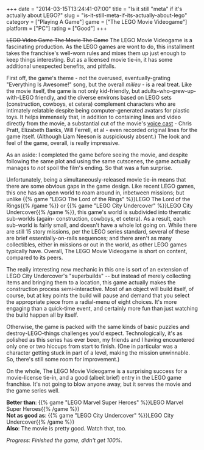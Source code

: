 +++
date = "2014-03-15T13:24:41-07:00"
title = "Is it still \"meta\" if it's actually about LEGO?"
slug = "is-it-still-meta-if-its-actually-about-lego"
category = ["Playing A Game"]
game = ["The LEGO Movie Videogame"]
platform = ["PC"]
rating = ["Good"]
+++

<s>LEGO Video Game The Movie The Game</s> The LEGO Movie Videogame is a fascinating production.  As the LEGO games are wont to do, this installment takes the franchise's well-worn rules and mixes them up just enough to keep things interesting.  But as a licensed movie tie-in, it has some additional unexpected benefits, and pitfalls.

First off, the game's theme - not the overused, eventually-grating "Everything Is Awesome!" song, but the overall <i>milieu</i> - is a real treat.  Like the movie itself, the game is not only kid-friendly, but adults-who-grew-up-with-LEGO friendly, and the diverse environs based on LEGO sets (construction, cowboys, et cetera) complement characters who are intimately relatable despite being computer-generated avatars for plastic toys.  It helps immensely that, in addition to containing lines and video directly from the movie, a substantial cut of the movie's <a href="http://www.imdb.com/title/tt1490017">voice cast</a> - Chris Pratt, Elizabeth Banks, Will Ferrell, et al - even recorded original lines for the game itself.  (Although Liam Neeson is auspiciously absent.)  The look and feel of the game, overall, is really impressive.

As an aside: I completed the game before seeing the movie, and despite following the same plot and using the same cutscenes, the game actually manages to <i>not</i> spoil the film's ending.  So that was a fun surprise.

Unfortunately, being a simultaneously-released movie tie-in means that there are some obvious gaps in the game design.  Like recent LEGO games, this one has an open world to roam around in, inbetween missions; but unlike {{% game "LEGO The Lord of the Rings" %}}LEGO The Lord of the Rings{{% /game %}} or {{% game "LEGO City Undercover" %}}LEGO City Undercover{{% /game %}}, this game's world is subdivided into thematic sub-worlds (again- construction, cowboys, et cetera).  As a result, each sub-world is fairly small, and doesn't have a whole lot going on.  While there are still 15 story missions, per the LEGO series standard, several of these are brief essentially-on-rails sequences; and there aren't as many collectibles, either in missions or out in the world, as other LEGO games typically have.  Overall, The LEGO Movie Videogame is short on content, compared to its peers.

The really interesting new mechanic in this one is sort of an extension of LEGO City Undercover's "superbuilds" -- but instead of merely collecting items and bringing them to a location, this game actually makes the construction process semi-interactive.  Most of an object will build itself, of course, but at key points the build will pause and demand that you select the appropriate piece from a radial-menu of eight choices.  It's more engaging than a quick-time event, and certainly more fun than just watching the build happen all by itself.

Otherwise, the game is packed with the same kinds of basic puzzles and destroy-LEGO-things challenges you'd expect.  Technologically, it's as polished as this series has ever been, my friends and I having encountered only one or two hiccups from start to finish.  (One in particular was a character getting stuck in part of a level, making the mission unwinnable.  So, there's still some room for improvement.)

On the whole, The LEGO Movie Videogame is a surprising success for a movie-license tie-in, and a good (albeit brief) entry in the LEGO game franchise.  It's not going to blow anyone away, but it serves the movie and the game series well.

<b>Better than</b>: {{% game "LEGO Marvel Super Heroes" %}}LEGO Marvel Super Heroes{{% /game %}}  
<b>Not as good as</b>: {{% game "LEGO City Undercover" %}}LEGO City Undercover{{% /game %}}  
<b>Also</b>: The movie is pretty good.  Watch that, too.

<i>Progress: Finished the game, didn't get 100%.</i>
